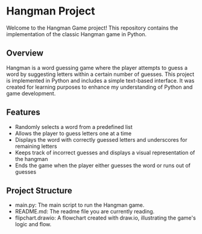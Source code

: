 # Hangman Project

Welcome to the Hangman Game project! This repository contains the implementation of the classic Hangman game in Python.

## Overview

Hangman is a word guessing game where the player attempts to guess a word by suggesting letters within a certain number of guesses. This project is implemented in Python and includes a simple text-based interface. It was created for learning purposes to enhance my understanding of Python and game development.

## Features

- Randomly selects a word from a predefined list
- Allows the player to guess letters one at a time
- Displays the word with correctly guessed letters and underscores for remaining letters
- Keeps track of incorrect guesses and displays a visual representation of the hangman
- Ends the game when the player either guesses the word or runs out of guesses

## Project Structure
- main.py: The main script to run the Hangman game.
- README.md: The readme file you are currently reading.
- flipchart.drawio: A flowchart created with draw.io, illustrating the game's logic and flow.

